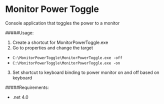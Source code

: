 # Monitor Power Toggle
Console application that toggles the power to a monitor

#####Usage:

1. Create a shortcut for MonitorPowerToggle.exe
2. Go to properties and change the target
  - `C:\MonitorPowerToggle\MonitorPowerToggle.exe -off`
  - `C:\MonitorPowerToggle\MonitorPowerToggle.exe -on`
3. Set shortcut to keyboard binding to power monitor on and off based on keyboard

#####Requirements:

- .net 4.0
